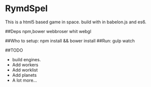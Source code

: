 # RymdSpel
This is a html5 based game in space.
build with in babelon.js and es6.

##Deps 
npm,bower webbroser whit webgl

##Who to setup:
npm install && bower install
##Run:
gulp watch


##TODO
* build engines.
* Add workers
* Add worklist
* Add planets
* A lot more...

